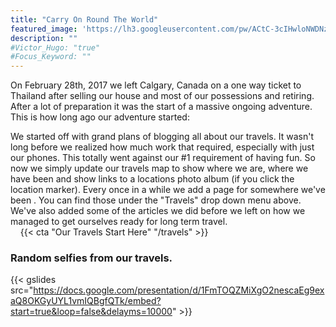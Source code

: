 ```yaml
---
title: "Carry On Round The World"
featured_image: 'https://lh3.googleusercontent.com/pw/ACtC-3cIHwloNWDNzbmrs9zjP1IMY3dTwjcBK-nlazzyG-p55SgqrripkjmG0pqahMbGWXvX5KPVMDlCCaCsoLqzrcEuTBqehgwAtH_YrjvLwlIojUtyiTjYeog5Q_eyaQphKJ3BE9V7zRR1NnDDvWTEdrbErg=w1920-h670-no'
description: ""
#Victor_Hugo: "true"
#Focus_Keyword: ""
---
```

On February 28th, 2017 we left Calgary, Canada on a one way ticket to Thailand after selling our house and most of our possessions and retiring.  After a lot of preparation it was the start of a massive ongoing adventure.  This is how long ago our adventure started:

<!DOCTYPE html>
<html lang="en">
<head>
<link rel="stylesheet" href="https://cdnjs.cloudflare.com/ajax/libs/timecircles/1.5.3/TimeCircles.css" />
<script src="https://ajax.googleapis.com/ajax/libs/jquery/3.3.1/jquery.min.js"></script>
<script src="https://cdnjs.cloudflare.com/ajax/libs/timecircles/1.5.3/TimeCircles.js"></script>
</head>
<body>
<div id="DateCountdown" data-date="2017-02-28 00:08:10" style="width: 100%;"></div>
<script>
$("#DateCountdown").TimeCircles({
    "animation": "smooth",
    "bg_width": 0.2,
    "fg_width": 0.05,
    "circle_bg_color": "#E2E2E2",
    "time": {
        "Days": {
            "text": "Days",
            "color": "#8EDFD0",
            "show": true
        },
        "Hours": {
            "text": "Hours",
            "color": "#829AD5",
            "show": true
        },
        "Minutes": {
            "text": "Minutes",
            "color": "#8D3EB5",
            "show": true
        },
        "Seconds": {
            "text": "Seconds",
            "color": "#E49D0F",
            "show": true
        }
    }
});
</script>

</body>
</html>

We started off with grand plans of blogging all about our travels.  It wasn't long before we realized how much work that required, especially with just our phones.  This totally went against our #1 requirement of having fun.  So now we simply update our travels map to show where we are, where we have been and show links to a locations photo album (if you click the location marker).  Every once in a while we add a page for somewhere we've been .  You can find those under the "Travels" drop down menu above.  We've also added some of the articles we did before we left on how we managed to get ourselves ready for long term travel.  
&nbsp;
&nbsp;
{{< cta "Our Travels Start Here" "/travels" >}}
&nbsp;
&nbsp;
### Random selfies from our travels.

{{< gslides src="https://docs.google.com/presentation/d/1FmTOQZMiXgO2nescaEg9exaQ8OKGyUYL1vmIQBgfQTk/embed?start=true&loop=false&delayms=10000" >}}